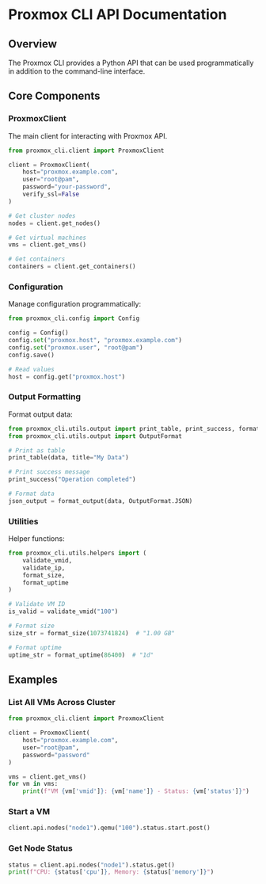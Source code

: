 # Proxmox CLI API Documentation

## Overview

The Proxmox CLI provides a Python API that can be used programmatically in addition to the command-line interface.

## Core Components

### ProxmoxClient

The main client for interacting with Proxmox API.

```python
from proxmox_cli.client import ProxmoxClient

client = ProxmoxClient(
    host="proxmox.example.com",
    user="root@pam",
    password="your-password",
    verify_ssl=False
)

# Get cluster nodes
nodes = client.get_nodes()

# Get virtual machines
vms = client.get_vms()

# Get containers
containers = client.get_containers()
```

### Configuration

Manage configuration programmatically:

```python
from proxmox_cli.config import Config

config = Config()
config.set("proxmox.host", "proxmox.example.com")
config.set("proxmox.user", "root@pam")
config.save()

# Read values
host = config.get("proxmox.host")
```

### Output Formatting

Format output data:

```python
from proxmox_cli.utils.output import print_table, print_success, format_output
from proxmox_cli.utils.output import OutputFormat

# Print as table
print_table(data, title="My Data")

# Print success message
print_success("Operation completed")

# Format data
json_output = format_output(data, OutputFormat.JSON)
```

### Utilities

Helper functions:

```python
from proxmox_cli.utils.helpers import (
    validate_vmid,
    validate_ip,
    format_size,
    format_uptime
)

# Validate VM ID
is_valid = validate_vmid("100")

# Format size
size_str = format_size(1073741824)  # "1.00 GB"

# Format uptime
uptime_str = format_uptime(86400)  # "1d"
```

## Examples

### List All VMs Across Cluster

```python
from proxmox_cli.client import ProxmoxClient

client = ProxmoxClient(
    host="proxmox.example.com",
    user="root@pam",
    password="password"
)

vms = client.get_vms()
for vm in vms:
    print(f"VM {vm['vmid']}: {vm['name']} - Status: {vm['status']}")
```

### Start a VM

```python
client.api.nodes("node1").qemu("100").status.start.post()
```

### Get Node Status

```python
status = client.api.nodes("node1").status.get()
print(f"CPU: {status['cpu']}, Memory: {status['memory']}")
```
